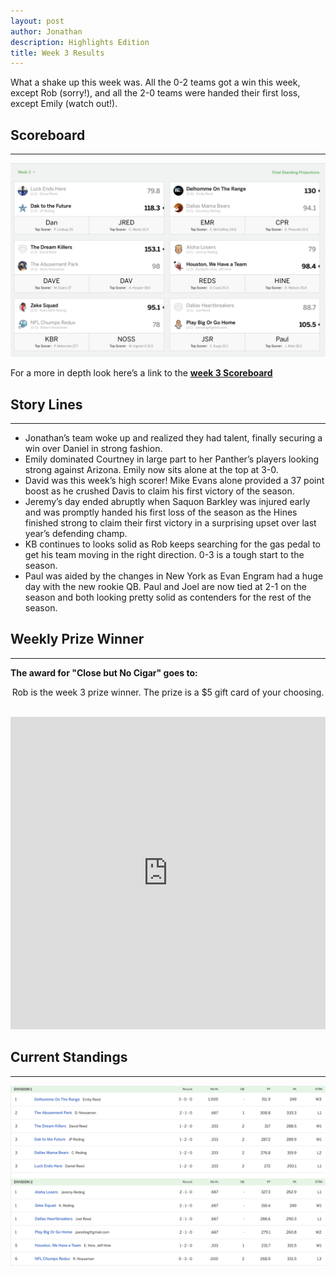 ```yaml
---
layout: post
author: Jonathan
description: Highlights Edition
title: Week 3 Results
---
```

What a shake up this week was. All the 0-2 teams got a win this week, except Rob (sorry!), and all the 2-0 teams were handed their first loss, except Emily (watch out!).

## Scoreboard
---
<img class="center" src="/assets/results/wr3.png" alt="week 3 results">

For a more in depth look here’s a link to the **[week 3 Scoreboard](https://fantasy.espn.com/football/league/scoreboard?leagueId=215530&matchupPeriodId=3&mSPID=3)**


## Story Lines
---
- Jonathan’s team woke up and realized they had talent, finally securing a win over Daniel in strong fashion. 
- Emily dominated Courtney in large part to her Panther’s players looking strong against Arizona. Emily now sits alone at the top at 3-0.
- David was this week’s high scorer! Mike Evans alone provided a 37 point boost as he crushed Davis to claim his first victory of the season.
- Jeremy’s day ended abruptly when Saquon Barkley was injured early and was promptly handed his first loss of the season as the Hines finished strong to claim their first victory in a surprising upset over last year’s defending champ. 
- KB continues to looks solid as Rob keeps searching for the gas pedal to get his team moving in the right direction. 0-3 is a tough start to the season. 
- Paul was aided by the changes in New York as Evan Engram had a huge day with the new rookie QB. Paul and Joel are now tied at 2-1 on the season and both looking pretty solid as contenders for the rest of the season.

## Weekly Prize Winner
---
**The award for "Close but No Cigar" goes to:**

<p  class="callout" align="center"> Rob is the week 3 prize winner. The prize is a $5 gift card of your choosing.</p>
<br>
<iframe width="100%" height="500" src="https://docs.google.com/spreadsheets/d/e/2PACX-1vRvNaU0s3oCSNd3N73RtwBpV9e18eyo2fyZi2xw9-LcGk2hHvPYbs95mLBPRQS7B7-H3xBuHXgUhW7o/pubhtml?widget=true&amp;headers=false" frameborder="0" allowfullscreen="allowfullscreen"></iframe>

## Current Standings
---

<img class="center" src="/assets/results/ws3.png" alt="week 3 standings">